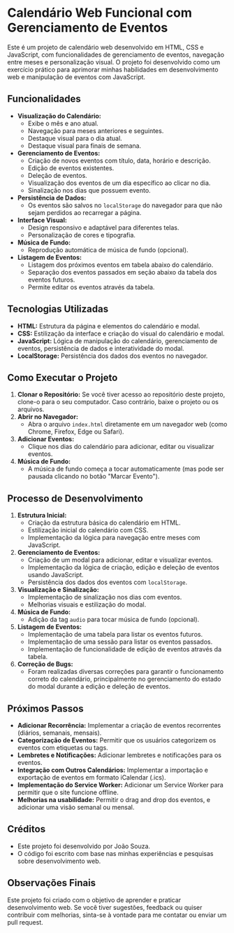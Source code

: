 # Calendário Web Funcional com Gerenciamento de Eventos

Este é um projeto de calendário web desenvolvido em HTML, CSS e JavaScript, com funcionalidades de gerenciamento de eventos, navegação entre meses e personalização visual. O projeto foi desenvolvido como um exercício prático para aprimorar minhas habilidades em desenvolvimento web e manipulação de eventos com JavaScript.

## Funcionalidades

*   **Visualização do Calendário:**
    *   Exibe o mês e ano atual.
    *   Navegação para meses anteriores e seguintes.
    *   Destaque visual para o dia atual.
    *   Destaque visual para finais de semana.
*   **Gerenciamento de Eventos:**
    *   Criação de novos eventos com título, data, horário e descrição.
    *   Edição de eventos existentes.
    *   Deleção de eventos.
    *   Visualização dos eventos de um dia específico ao clicar no dia.
    *   Sinalização nos dias que possuem evento.
*   **Persistência de Dados:**
    *   Os eventos são salvos no `localStorage` do navegador para que não sejam perdidos ao recarregar a página.
*   **Interface Visual:**
    *   Design responsivo e adaptável para diferentes telas.
    *   Personalização de cores e tipografia.
*   **Música de Fundo:**
    *   Reprodução automática de música de fundo (opcional).
*   **Listagem de Eventos:**
     *   Listagem dos próximos eventos em tabela abaixo do calendário.
      *    Separação dos eventos passados em seção abaixo da tabela dos eventos futuros.
     *    Permite editar os eventos através da tabela.

## Tecnologias Utilizadas

*   **HTML:** Estrutura da página e elementos do calendário e modal.
*   **CSS:** Estilização da interface e criação do visual do calendário e modal.
*   **JavaScript:** Lógica de manipulação do calendário, gerenciamento de eventos, persistência de dados e interatividade do modal.
*   **LocalStorage:** Persistência dos dados dos eventos no navegador.

## Como Executar o Projeto

1.  **Clonar o Repositório:** Se você tiver acesso ao repositório deste projeto, clone-o para o seu computador. Caso contrário, baixe o projeto ou os arquivos.
2.  **Abrir no Navegador:**
    *   Abra o arquivo `index.html` diretamente em um navegador web (como Chrome, Firefox, Edge ou Safari).
3.  **Adicionar Eventos:**
    *   Clique nos dias do calendário para adicionar, editar ou visualizar eventos.
4.  **Música de Fundo:**
    *   A música de fundo começa a tocar automaticamente (mas pode ser pausada clicando no botão "Marcar Evento").

## Processo de Desenvolvimento

1.  **Estrutura Inicial:**
    *   Criação da estrutura básica do calendário em HTML.
    *   Estilização inicial do calendário com CSS.
    *   Implementação da lógica para navegação entre meses com JavaScript.
2.  **Gerenciamento de Eventos:**
    *   Criação de um modal para adicionar, editar e visualizar eventos.
    *   Implementação da lógica de criação, edição e deleção de eventos usando JavaScript.
    *   Persistência dos dados dos eventos com `localStorage`.
3.  **Visualização e Sinalização:**
    *   Implementação de sinalização nos dias com eventos.
    *   Melhorias visuais e estilização do modal.
4.  **Música de Fundo:**
    *   Adição da tag `audio` para tocar música de fundo (opcional).
5.  **Listagem de Eventos:**
    *   Implementação de uma tabela para listar os eventos futuros.
     * Implementação de uma sessão para listar os eventos passados.
    *  Implementação de funcionalidade de edição de eventos através da tabela.
6.  **Correção de Bugs:**
    *   Foram realizadas diversas correções para garantir o funcionamento correto do calendário, principalmente no gerenciamento do estado do modal durante a edição e deleção de eventos.

## Próximos Passos

*   **Adicionar Recorrência:** Implementar a criação de eventos recorrentes (diários, semanais, mensais).
*   **Categorização de Eventos:** Permitir que os usuários categorizem os eventos com etiquetas ou tags.
*   **Lembretes e Notificações:** Adicionar lembretes e notificações para os eventos.
*   **Integração com Outros Calendários:** Implementar a importação e exportação de eventos em formato iCalendar (.ics).
*   **Implementação do Service Worker:** Adicionar um Service Worker para permitir que o site funcione offline.
*  **Melhorias na usabilidade:** Permitir o drag and drop dos eventos, e adicionar uma visão semanal ou mensal.

## Créditos

*   Este projeto foi desenvolvido por João Souza.
*   O código foi escrito com base nas minhas experiências e pesquisas sobre desenvolvimento web.

## Observações Finais

Este projeto foi criado com o objetivo de aprender e praticar desenvolvimento web. Se você tiver sugestões, feedback ou quiser contribuir com melhorias, sinta-se à vontade para me contatar ou enviar um pull request.
